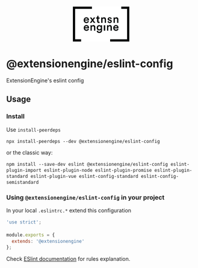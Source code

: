 <p align="center">
  <a href="#">
    <img width="150" src="logo.png">
  </a>
</p>

# @extensionengine/eslint-config

ExtensionEngine's eslint config

## Usage

### Install

Use `install-peerdeps`

```
npx install-peerdeps --dev @extensionengine/eslint-config
```
or the classic way:
```
npm install --save-dev eslint @extensionengine/eslint-config eslint-plugin-import eslint-plugin-node eslint-plugin-promise eslint-plugin-standard eslint-plugin-vue eslint-config-standard eslint-config-semistandard
```

### Using `@extensionengine/eslint-config` in your project
In your local `.eslintrc.*` extend this configuration

```js
'use strict';

module.exports = {
  extends: '@extensionengine'
};
```

Check [ESlint documentation](https://eslint.org/docs/rules/) for rules explanation. 

